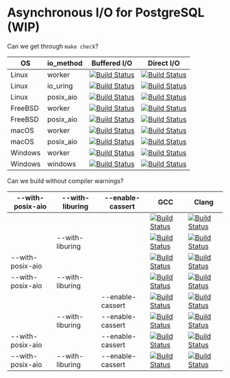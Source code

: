 # Asynchronous I/O for PostgreSQL (WIP)

Can we get through `make check`?

| OS     | io\_method | Buffered I/O | Direct I/O |
|--------|-----------|--------------|------------|
| Linux  | worker    | [![Build Status](https://api.cirrus-ci.com/github/anarazel/postgres.svg?branch=aio&task=Linux&script=worker_buf)](https://cirrus-ci.com/github/anarazel/postgres/aio) | [![Build Status](https://api.cirrus-ci.com/github/anarazel/postgres.svg?branch=aio&task=Linux&script=worker_dio)](https://cirrus-ci.com/github/anarazel/postgres/aio) |
| Linux  | io\_uring | [![Build Status](https://api.cirrus-ci.com/github/anarazel/postgres.svg?branch=aio&task=Linux&script=io_uring_buf)](https://cirrus-ci.com/github/anarazel/postgres/aio) | [![Build Status](https://api.cirrus-ci.com/github/anarazel/postgres.svg?branch=aio&task=Linux&script=io_uring_dio)](https://cirrus-ci.com/github/anarazel/postgres/aio) |
| Linux  | posix\_aio    | [![Build Status](https://api.cirrus-ci.com/github/anarazel/postgres.svg?branch=aio&task=Linux&script=posix_aio_buf)](https://cirrus-ci.com/github/anarazel/postgres/aio) | [![Build Status](https://api.cirrus-ci.com/github/anarazel/postgres.svg?branch=aio&task=Linux&script=posix_aio_dio)](https://cirrus-ci.com/github/anarazel/postgres/aio) |
| FreeBSD | worker    | [![Build Status](https://api.cirrus-ci.com/github/anarazel/postgres.svg?branch=aio&task=FreeBSD&script=worker_buf)](https://cirrus-ci.com/github/anarazel/postgres/aio) | [![Build Status](https://api.cirrus-ci.com/github/anarazel/postgres.svg?branch=aio&task=FreeBSD&script=worker_dio)](https://cirrus-ci.com/github/anarazel/postgres/aio) |
| FreeBSD | posix\_aio     | [![Build Status](https://api.cirrus-ci.com/github/anarazel/postgres.svg?branch=aio&task=FreeBSD&script=posix_aio_buf)](https://cirrus-ci.com/github/anarazel/postgres/aio) | [![Build Status](https://api.cirrus-ci.com/github/anarazel/postgres.svg?branch=aio&task=FreeBSD&script=posix_aio_dio)](https://cirrus-ci.com/github/anarazel/postgres/aio) |
| macOS   | worker    | [![Build Status](https://api.cirrus-ci.com/github/anarazel/postgres.svg?branch=aio&task=macOS&script=worker_buf)](https://cirrus-ci.com/github/anarazel/postgres/aio) | [![Build Status](https://api.cirrus-ci.com/github/anarazel/postgres.svg?branch=aio&task=macOS&script=worker_dio)](https://cirrus-ci.com/github/anarazel/postgres/aio) |
| macOS   | posix\_aio     | [![Build Status](https://api.cirrus-ci.com/github/anarazel/postgres.svg?branch=aio&task=macOS&script=posix_aio_buf)](https://cirrus-ci.com/github/anarazel/postgres/aio) | [![Build Status](https://api.cirrus-ci.com/github/anarazel/postgres.svg?branch=aio&task=macOS&script=posix_aio_dio)](https://cirrus-ci.com/github/anarazel/postgres/aio) |
| Windows | worker    | [![Build Status](https://api.cirrus-ci.com/github/anarazel/postgres.svg?branch=aio&task=Windows%20Worker%20Buf)](https://cirrus-ci.com/github/anarazel/postgres/aio) | [![Build Status](https://api.cirrus-ci.com/github/anarazel/postgres.svg?branch=aio&task=Windows%20Worker%20DIO)](https://cirrus-ci.com/github/anarazel/postgres/aio) |
| Windows | windows   | [![Build Status](https://api.cirrus-ci.com/github/anarazel/postgres.svg?branch=aio&task=Windows+Windows+Buf&script=windows_windows_buf)](https://cirrus-ci.com/github/anarazel/postgres/aio) | [![Build Status](https://api.cirrus-ci.com/github/anarazel/postgres.svg?branch=aio&task=Windows+Windows+DIO&script=windows_windows_dio)](https://cirrus-ci.com/github/anarazel/postgres/aio) |

Can we build without compiler warnings?

| --with-posix-aio | --with-liburing | --enable-cassert | GCC | Clang |
|------------------|-----------------|------------------|-----|-------|
|                  |                 |                  | [![Build Status](https://api.cirrus-ci.com/github/anarazel/postgres.svg?branch=aio&task=CompilerWarnings&script=gcc_warning)](https://cirrus-ci.com/github/anarazel/postgres/aio) | [![Build Status](https://api.cirrus-ci.com/github/anarazel/postgres.svg?branch=aio&task=CompilerWarnings&script=clang_warning)](https://cirrus-ci.com/github/anarazel/postgres/aio) |
|                  | --with-liburing |                  | [![Build Status](https://api.cirrus-ci.com/github/anarazel/postgres.svg?branch=aio&task=CompilerWarnings&script=gcc_u_warning)](https://cirrus-ci.com/github/anarazel/postgres/aio) | [![Build Status](https://api.cirrus-ci.com/github/anarazel/postgres.svg?branch=aio&task=CompilerWarnings&script=clang_u_warning)](https://cirrus-ci.com/github/anarazel/postgres/aio) |
| --with-posix-aio |                 |                  | [![Build Status](https://api.cirrus-ci.com/github/anarazel/postgres.svg?branch=aio&task=CompilerWarnings&script=gcc_p_warning)](https://cirrus-ci.com/github/anarazel/postgres/aio) | [![Build Status](https://api.cirrus-ci.com/github/anarazel/postgres.svg?branch=aio&task=CompilerWarnings&script=clang_p_warning)](https://cirrus-ci.com/github/anarazel/postgres/aio) |
| --with-posix-aio | --with-liburing |                  | [![Build Status](https://api.cirrus-ci.com/github/anarazel/postgres.svg?branch=aio&task=CompilerWarnings&script=gcc_pu_warning)](https://cirrus-ci.com/github/anarazel/postgres/aio) | [![Build Status](https://api.cirrus-ci.com/github/anarazel/postgres.svg?branch=aio&task=CompilerWarnings&script=clang_pu_warning)](https://cirrus-ci.com/github/anarazel/postgres/aio) |
|                  |                 | --enable-cassert | [![Build Status](https://api.cirrus-ci.com/github/anarazel/postgres.svg?branch=aio&task=CompilerWarnings&script=gcc_a_warning)](https://cirrus-ci.com/github/anarazel/postgres/aio) | [![Build Status](https://api.cirrus-ci.com/github/anarazel/postgres.svg?branch=aio&task=CompilerWarnings&script=clang_a_warning)](https://cirrus-ci.com/github/anarazel/postgres/aio) |
|                  | --with-liburing | --enable-cassert | [![Build Status](https://api.cirrus-ci.com/github/anarazel/postgres.svg?branch=aio&task=CompilerWarnings&script=gcc_au_warning)](https://cirrus-ci.com/github/anarazel/postgres/aio) | [![Build Status](https://api.cirrus-ci.com/github/anarazel/postgres.svg?branch=aio&task=CompilerWarnings&script=clang_au_warning)](https://cirrus-ci.com/github/anarazel/postgres/aio) |
| --with-posix-aio |                 | --enable-cassert | [![Build Status](https://api.cirrus-ci.com/github/anarazel/postgres.svg?branch=aio&task=CompilerWarnings&script=gcc_ap_warning)](https://cirrus-ci.com/github/anarazel/postgres/aio) | [![Build Status](https://api.cirrus-ci.com/github/anarazel/postgres.svg?branch=aio&task=CompilerWarnings&script=clang_ap_warning)](https://cirrus-ci.com/github/anarazel/postgres/aio) |
| --with-posix-aio | --with-liburing | --enable-cassert | [![Build Status](https://api.cirrus-ci.com/github/anarazel/postgres.svg?branch=aio&task=CompilerWarnings&script=gcc_apu_warning)](https://cirrus-ci.com/github/anarazel/postgres/aio) | [![Build Status](https://api.cirrus-ci.com/github/anarazel/postgres.svg?branch=aio&task=CompilerWarnings&script=clang_apu_warning)](https://cirrus-ci.com/github/anarazel/postgres/aio) |
